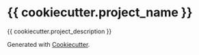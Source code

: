 # {{ cookiecutter.project_name }}

{{ cookiecutter.project_description }}

Generated with [Cookiecutter](https://cookiecutter.readthedocs.io/).
